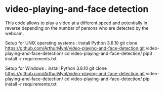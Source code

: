 # video-playing-and-face detection
This code allows to play a video at a different speed and potentially in reverse depending on the
number of persons who are detected by the webcam.

Setup for UNIX operating systems : 
install Python 3.8.10
git clone https://github.com/ArthurMynl/video-playing-and-face-detection.git video-playing-and-face-detection/
cd video-playing-and-face-detection/
pip3 install -r requirements.txt
 
Setup for Windows :
install Python 3.8.10
git clone https://github.com/ArthurMynl/video-playing-and-face-detection.git video-playing-and-face-detection/
cd video-playing-and-face-detection/
pip install -r requirements.txt